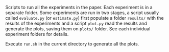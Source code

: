 Scripts to run all the experiments in the paper. 
Each experiment is in a separate folder. Some experiments are run in two stages, a script 
usually called `evaluate.py` (or `estimate.py`) first populate a folder `results/` with 
the results of the experiments and a script `plot.py` read the results and generate 
the plots, saving them on `plots/` folder. See each individual experiment  folders for details. 

Execute `run.sh` in the current directory to generate all the plots.

